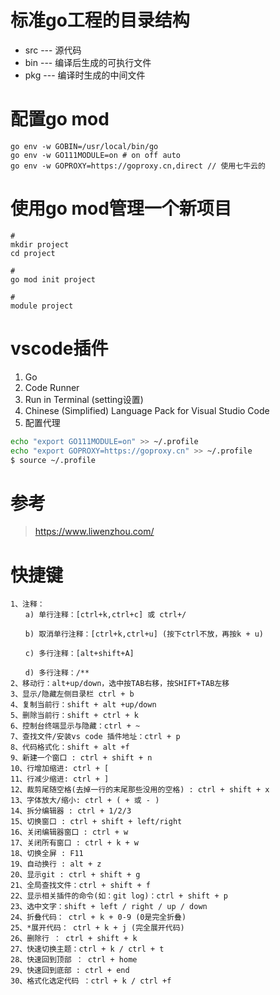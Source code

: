 # 标准go工程的目录结构

- src --- 源代码
- bin --- 编译后生成的可执行文件
- pkg --- 编译时生成的中间文件

# 配置go mod
~~~ 
go env -w GOBIN=/usr/local/bin/go
go env -w GO111MODULE=on # on off auto
go env -w GOPROXY=https://goproxy.cn,direct // 使用七牛云的
~~~

# 使用go mod管理一个新项目
~~~
#  
mkdir project
cd project

# 
go mod init project

#
module project
~~~



# vscode插件
1. Go
2. Code Runner
3. Run in Terminal (setting设置)
4. Chinese (Simplified) Language Pack for Visual Studio Code
5. 配置代理
~~~ bash
echo "export GO111MODULE=on" >> ~/.profile
echo "export GOPROXY=https://goproxy.cn" >> ~/.profile
$ source ~/.profile
~~~

# 参考
> https://www.liwenzhou.com/

# 快捷键
~~~ 
1、注释：
　　a) 单行注释：[ctrl+k,ctrl+c] 或 ctrl+/

　　b) 取消单行注释：[ctrl+k,ctrl+u] (按下ctrl不放，再按k + u)

　　c) 多行注释：[alt+shift+A]

　　d) 多行注释：/**
2、移动行：alt+up/down，选中按TAB右移，按SHIFT+TAB左移
3、显示/隐藏左侧目录栏 ctrl + b
4、复制当前行：shift + alt +up/down
5、删除当前行：shift + ctrl + k
6、控制台终端显示与隐藏：ctrl + ~
7、查找文件/安装vs code 插件地址：ctrl + p
8、代码格式化：shift + alt +f
9、新建一个窗口 : ctrl + shift + n
10、行增加缩进: ctrl + [
11、行减少缩进: ctrl + ]
12、裁剪尾随空格(去掉一行的末尾那些没用的空格) : ctrl + shift + x
13、字体放大/缩小: ctrl + ( + 或 - )
14、拆分编辑器 : ctrl + 1/2/3
15、切换窗口 : ctrl + shift + left/right
16、关闭编辑器窗口 : ctrl + w
17、关闭所有窗口 : ctrl + k + w
18、切换全屏 : F11
19、自动换行 : alt + z
20、显示git : ctrl + shift + g
21、全局查找文件：ctrl + shift + f
22、显示相关插件的命令(如：git log)：ctrl + shift + p
23、选中文字：shift + left / right / up / down
24、折叠代码： ctrl + k + 0-9 (0是完全折叠)
25、*展开代码： ctrl + k + j (完全展开代码)
26、删除行 ： ctrl + shift + k
27、快速切换主题：ctrl + k / ctrl + t
28、快速回到顶部 ： ctrl + home
29、快速回到底部 : ctrl + end
30、格式化选定代码 ：ctrl + k / ctrl +f
~~~
